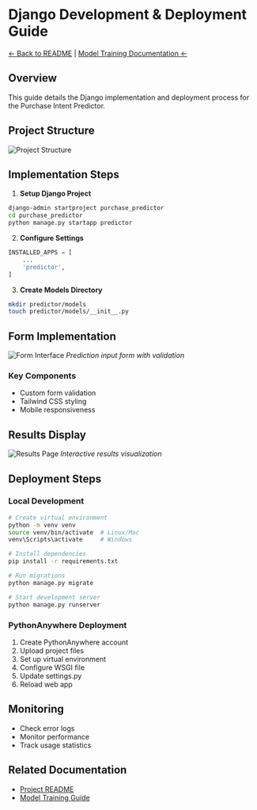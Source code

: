 # Django Development & Deployment Guide
[← Back to README](../README.md) | [Model Training Documentation ←](model_training.md)

## Overview
This guide details the Django implementation and deployment process for the Purchase Intent Predictor.

## Project Structure
![Project Structure](images/project_structure.png)

## Implementation Steps
1. **Setup Django Project**
```bash
django-admin startproject purchase_predictor
cd purchase_predictor
python manage.py startapp predictor
```

2. **Configure Settings**
```python
INSTALLED_APPS = [
    ...
    'predictor',
]
```

3. **Create Models Directory**
```bash
mkdir predictor/models
touch predictor/models/__init__.py
```

## Form Implementation
![Form Interface](images/form.png)
*Prediction input form with validation*

### Key Components
- Custom form validation
- Tailwind CSS styling
- Mobile responsiveness

## Results Display
![Results Page](images/results.png)
*Interactive results visualization*

## Deployment Steps

### Local Development
```bash
# Create virtual environment
python -m venv venv
source venv/bin/activate  # Linux/Mac
venv\Scripts\activate     # Windows

# Install dependencies
pip install -r requirements.txt

# Run migrations
python manage.py migrate

# Start development server
python manage.py runserver
```

### PythonAnywhere Deployment
1. Create PythonAnywhere account
2. Upload project files
3. Set up virtual environment
4. Configure WSGI file
5. Update settings.py
6. Reload web app

## Monitoring
- Check error logs
- Monitor performance
- Track usage statistics

## Related Documentation
- [Project README](../README.md)
- [Model Training Guide](model_training.md)
